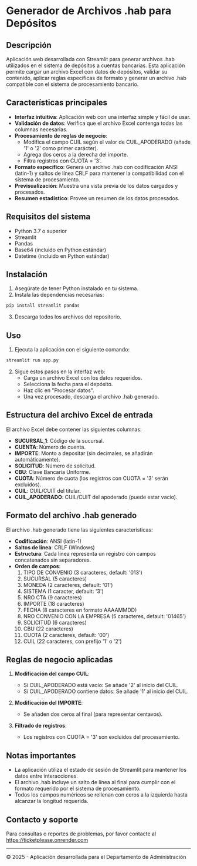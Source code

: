 # Generador de Archivos .hab para Depósitos

## Descripción

Aplicación web desarrollada con Streamlit para generar archivos .hab utilizados en el sistema de depósitos a cuentas bancarias. Esta aplicación permite cargar un archivo Excel con datos de depósitos, validar su contenido, aplicar reglas específicas de formato y generar un archivo .hab compatible con el sistema de procesamiento bancario.

## Características principales

- **Interfaz intuitiva**: Aplicación web con una interfaz simple y fácil de usar.
- **Validación de datos**: Verifica que el archivo Excel contenga todas las columnas necesarias.
- **Procesamiento de reglas de negocio**: 
  - Modifica el campo CUIL según el valor de CUIL_APODERADO (añade '1' o '2' como primer carácter).
  - Agrega dos ceros a la derecha del importe.
  - Filtra registros con CUOTA = '3'.
- **Formato específico**: Genera un archivo .hab con codificación ANSI (latin-1) y saltos de línea CRLF para mantener la compatibilidad con el sistema de procesamiento.
- **Previsualización**: Muestra una vista previa de los datos cargados y procesados.
- **Resumen estadístico**: Provee un resumen de los datos procesados.

## Requisitos del sistema

- Python 3.7 o superior
- Streamlit
- Pandas
- Base64 (incluido en Python estándar)
- Datetime (incluido en Python estándar)

## Instalación

1. Asegúrate de tener Python instalado en tu sistema.
2. Instala las dependencias necesarias:

```bash
pip install streamlit pandas
```

3. Descarga todos los archivos del repositorio.

## Uso

1. Ejecuta la aplicación con el siguiente comando:

```bash
streamlit run app.py
```

2. Sigue estos pasos en la interfaz web:
   - Carga un archivo Excel con los datos requeridos.
   - Selecciona la fecha para el depósito.
   - Haz clic en "Procesar datos".
   - Una vez procesado, descarga el archivo .hab generado.

## Estructura del archivo Excel de entrada

El archivo Excel debe contener las siguientes columnas:

- **SUCURSAL_1**: Código de la sucursal.
- **CUENTA**: Número de cuenta.
- **IMPORTE**: Monto a depositar (sin decimales, se añadirán automáticamente).
- **SOLICITUD**: Número de solicitud.
- **CBU**: Clave Bancaria Uniforme.
- **CUOTA**: Número de cuota (los registros con CUOTA = '3' serán excluidos).
- **CUIL**: CUIL/CUIT del titular.
- **CUIL_APODERADO**: CUIL/CUIT del apoderado (puede estar vacío).

## Formato del archivo .hab generado

El archivo .hab generado tiene las siguientes características:

- **Codificación**: ANSI (latin-1)
- **Saltos de línea**: CRLF (Windows)
- **Estructura**: Cada línea representa un registro con campos concatenados sin separadores.
- **Orden de campos**:
  1. TIPO DE CONVENIO (3 caracteres, default: '013')
  2. SUCURSAL (5 caracteres)
  3. MONEDA (2 caracteres, default: '01')
  4. SISTEMA (1 caracter, default: '3')
  5. NRO CTA (9 caracteres)
  6. IMPORTE (18 caracteres)
  7. FECHA (8 caracteres en formato AAAAMMDD)
  8. NRO CONVENIO CON LA EMPRESA (5 caracteres, default: '01465')
  9. SOLICITUD (6 caracteres)
  10. CBU (22 caracteres)
  11. CUOTA (2 caracteres, default: '00')
  12. CUIL (22 caracteres, con prefijo '1' o '2')

## Reglas de negocio aplicadas

1. **Modificación del campo CUIL**:
   - Si CUIL_APODERADO está vacío: Se añade '2' al inicio del CUIL.
   - Si CUIL_APODERADO contiene datos: Se añade '1' al inicio del CUIL.

2. **Modificación del IMPORTE**:
   - Se añaden dos ceros al final (para representar centavos).

3. **Filtrado de registros**:
   - Los registros con CUOTA = '3' son excluidos del procesamiento.

## Notas importantes

- La aplicación utiliza el estado de sesión de Streamlit para mantener los datos entre interacciones.
- El archivo .hab incluye un salto de línea al final para cumplir con el formato requerido por el sistema de procesamiento.
- Todos los campos numéricos se rellenan con ceros a la izquierda hasta alcanzar la longitud requerida.

## Contacto y soporte

Para consultas o reportes de problemas, por favor contacte al https://ticketplease.onrender.com

---

© 2025 - Aplicación desarrollada para el Departamento de Administración
